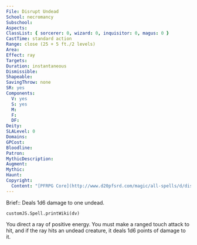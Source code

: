 ```yaml
---
File: Disrupt Undead
School: necromancy
Subschool: 
Aspects: 
ClassList: { sorcerer: 0, wizard: 0, inquisitor: 0, magus: 0 }
CastTime: standard action
Range: close (25 + 5 ft./2 levels)
Area: 
Effect: ray
Targets: 
Duration: instantaneous
Dismissible: 
Shapeable: 
SavingThrow: none
SR: yes
Components:
  V: yes
  S: yes
  M: 
  F: 
  DF: 
Deity: 
SLALevel: 0
Domains: 
GPCost: 
Bloodline: 
Patron: 
MythicDescription: 
Augment: 
Mythic: 
Haunt: 
Copyright:
  Content: "[PFRPG Core](http://www.d20pfsrd.com/magic/all-spells/d/disrupt-undead)"
---
```

Brief:: Deals 1d6 damage to one undead.

```dataviewjs
customJS.Spell.printWiki(dv)
```

You direct a ray of positive energy. You must make a ranged touch attack to hit, and if the ray hits an undead creature, it deals 1d6 points of damage to it.
